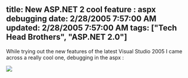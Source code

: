 title: New ASP.NET 2 cool feature : aspx debugging
date: 2/28/2005 7:57:00 AM
updated: 2/28/2005 7:57:00 AM
tags: ["Tech Head Brothers", "ASP.NET 2.0"]
---
While trying out the new features of the latest Visual Studio 2005 I came 
across a really cool one, debugging in the aspx :

![](http://membres.lycos.fr/lkempe//aspxdebug.jpg)
